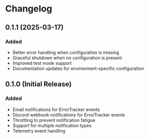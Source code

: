 # Changelog

## 0.1.1 (2025-03-17)

### Added
- Better error handling when configuration is missing
- Graceful shutdown when no configuration is present
- Improved test mode support
- Documentation updates for environment-specific configuration

## 0.1.0 (Initial Release)

### Added
- Email notifications for ErrorTracker events
- Discord webhook notifications for ErrorTracker events
- Throttling to prevent notification fatigue
- Support for multiple notification types
- Telemetry event handling